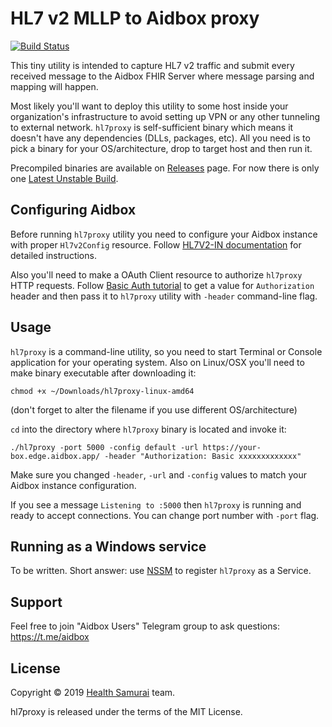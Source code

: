 # HL7 v2 MLLP to Aidbox proxy

[![Build
Status](https://travis-ci.org/HealthSamurai/hl7proxy.svg?branch=master)](https://travis-ci.org/HealthSamurai/hl7proxy)

This tiny utility is intended to capture HL7 v2 traffic and submit
every received message to the Aidbox FHIR Server where message parsing
and mapping will happen.

Most likely you'll want to deploy this utility to some host inside
your organization's infrastructure to avoid setting up VPN or any
other tunneling to external network. `hl7proxy` is self-sufficient
binary which means it doesn't have any dependencies (DLLs, packages,
etc). All you need is to pick a binary for your OS/architecture, drop
to target host and then run it.

Precompiled binaries are available on
[Releases](https://github.com/HealthSamurai/hl7proxy/releases)
page. For now there is only one [Latest Unstable
Build](https://github.com/HealthSamurai/hl7proxy/releases/tag/edge).

## Configuring Aidbox

Before running `hl7proxy` utility you need to configure your Aidbox
instance with proper `Hl7v2Config` resource. Follow [HL7V2-IN
documentation](https://docs.aidbox.app/advanced/hl7-v2-integration)
for detailed instructions.

Also you'll need to make a OAuth Client resource to authorize
`hl7proxy` HTTP requests. Follow [Basic Auth
tutorial](https://docs.aidbox.app/auth-betta/basic-auth) to get a
value for `Authorization` header and then pass it to `hl7proxy`
utility with `-header` command-line flag.

## Usage

`hl7proxy` is a command-line utility, so you need to start Terminal or
Console application for your operating system. Also on Linux/OSX
you'll need to make binary executable after downloading it:

```
chmod +x ~/Downloads/hl7proxy-linux-amd64
```

(don't forget to alter the filename if you use different
OS/architecture)

`cd` into the directory where `hl7proxy` binary is located and invoke
it:

```
./hl7proxy -port 5000 -config default -url https://your-box.edge.aidbox.app/ -header "Authorization: Basic xxxxxxxxxxxxx"
```

Make sure you changed `-header`, `-url` and `-config` values to match
your Aidbox instance configuration.

If you see a message `Listening to :5000` then `hl7proxy` is running
and ready to accept connections. You can change port number with
`-port` flag.

## Running as a Windows service

To be written. Short answer: use [NSSM](http://nssm.cc/) to register
`hl7proxy` as a Service.

## Support

Feel free to join "Aidbox Users" Telegram group to ask questions:
https://t.me/aidbox

## License

Copyright © 2019 [Health Samurai](https://health-samurai.io/) team.

hl7proxy is released under the terms of the MIT License.
